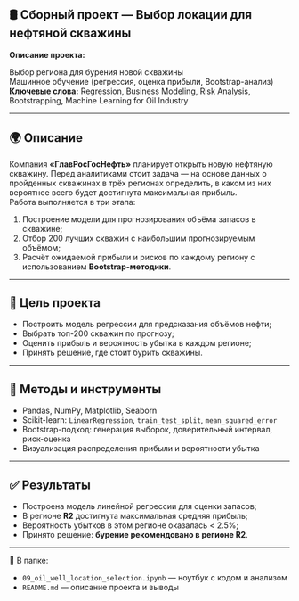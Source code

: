 ## 🛢️ Сборный проект — Выбор локации для нефтяной скважины

**Описание проекта:**

Выбор региона для бурения новой скважины  
Машинное обучение (регрессия, оценка прибыли, Bootstrap-анализ)  
**Ключевые слова:** Regression, Business Modeling, Risk Analysis, Bootstrapping, Machine Learning for Oil Industry

---

## 🌍 Описание

Компания **«ГлавРосГосНефть»** планирует открыть новую нефтяную скважину. Перед аналитиками стоит задача — на основе данных о пройденных скважинах в трёх регионах определить, в каком из них вероятнее всего будет достигнута максимальная прибыль.  
Работа выполняется в три этапа:

1. Построение модели для прогнозирования объёма запасов в скважине;
2. Отбор 200 лучших скважин с наибольшим прогнозируемым объёмом;
3. Расчёт ожидаемой прибыли и рисков по каждому региону с использованием **Bootstrap-методики**.

---

## 🎯 Цель проекта

- Построить модель регрессии для предсказания объёмов нефти;
- Выбрать топ-200 скважин по прогнозу;
- Оценить прибыль и вероятность убытка в каждом регионе;
- Принять решение, где стоит бурить скважины.

---

## 🧠 Методы и инструменты

- Pandas, NumPy, Matplotlib, Seaborn
- Scikit-learn: `LinearRegression`, `train_test_split`, `mean_squared_error`
- Bootstrap-подход: генерация выборок, доверительный интервал, риск-оценка
- Визуализация распределения прибыли и вероятности убытка

---

## ✅ Результаты

- Построена модель линейной регрессии для оценки запасов;
- В регионе **R2** достигнута максимальная средняя прибыль;
- Вероятность убытков в этом регионе оказалась < 2.5%;
- Принято решение: **бурение рекомендовано в регионе R2**.

---

📁 В папке:
- `09_oil_well_location_selection.ipynb` — ноутбук с кодом и анализом  
- `README.md` — описание проекта и выводы
